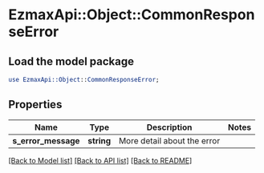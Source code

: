# EzmaxApi::Object::CommonResponseError

## Load the model package
```perl
use EzmaxApi::Object::CommonResponseError;
```

## Properties
Name | Type | Description | Notes
------------ | ------------- | ------------- | -------------
**s_error_message** | **string** | More detail about the error | 

[[Back to Model list]](../README.md#documentation-for-models) [[Back to API list]](../README.md#documentation-for-api-endpoints) [[Back to README]](../README.md)


